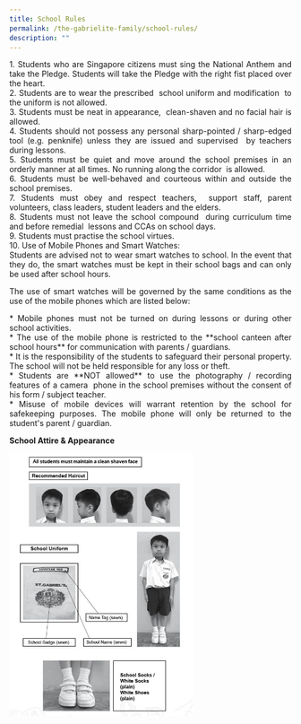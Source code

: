 ```yaml
---
title: School Rules
permalink: /the-gabrielite-family/school-rules/
description: ""
---
```

<p align="justify"> 
1.  Students who are Singapore citizens must sing the National Anthem and take the Pledge. Students will take the Pledge with the right fist placed over the heart. <br>2.  Students are to wear the prescribed  school uniform and modification  to the uniform is not allowed. <br>3.  Students must be neat in appearance,  clean-shaven and no facial hair is allowed. <br> 4.  Students should not possess any personal sharp-pointed / sharp-edged tool (e.g. penknife) unless they are issued and supervised  by teachers during lessons. <br>5.  Students must be quiet and move around the school premises in an orderly manner at all times. No running along the corridor  is allowed. <br> 6.  Students must be well-behaved and courteous within and outside the school premises. <br> 7.  Students must obey and respect teachers,  support staff, parent volunteers, class leaders, student leaders and the elders. <br> 8.  Students must not leave the school compound  during curriculum time and before remedial  lessons and CCAs on school days.     <br> 9.  Students must practise the school virtues. <br> 10.  Use of Mobile Phones and Smart Watches:  <br>Students are advised not to wear smart watches to school. In the event that they do, the smart watches must be kept in their school bags and can only be used after school hours.  </p>

<p align="justify">
The use of smart watches will be governed by the same conditions as the use of the mobile phones which are listed below:  </p>

<p align="justify">
*  Mobile phones must not be turned on during lessons or during other school activities.  	<br>
*  The use of the mobile phone is restricted to the **school canteen after school hours** for communication with parents / guardians.  <br>
*  It is the responsibility of the students to safeguard their personal property. The school will not be held responsible for any loss or theft.  <br>
* Students are **NOT allowed** to use the photography / recording features of a camera  phone in the school premises without the consent of his form / subject teacher.  <br>
* Misuse of mobile devices will warrant retention by the school for safekeeping purposes. The mobile phone will only be returned to the student's parent / guardian. 
	</p>

**School Attire & Appearance**

<img src="/images/2021%20Sch%20Attire%20%20Appearance.jpeg" 
     style="width:65%">